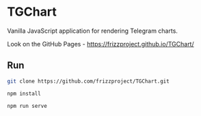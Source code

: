 # TGChart
Vanilla JavaScript application for rendering Telegram charts.

Look on the GitHub Pages - https://frizzproject.github.io/TGChart/
## Run
```sh
git clone https://github.com/frizzproject/TGChart.git
```
```sh
npm install
```
```sh
npm run serve
```

